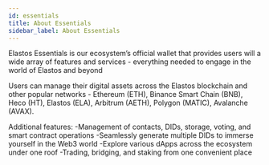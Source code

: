 ```yaml
---
id: essentials
title: About Essentials
sidebar_label: About Essentials
---
```

Elastos Essentials is our ecosystem’s official wallet that provides users will a wide array of features and services - everything needed to engage in the world of Elastos and beyond

Users can manage their digital assets across the Elastos blockchain and other popular networks - Ethereum (ETH), Binance Smart Chain (BNB), Heco (HT), Elastos (ELA), Arbitrum (AETH), Polygon (MATIC), Avalanche (AVAX).

Additional features:
-Management of contacts, DIDs, storage, voting, and smart contract operations
-Seamlessly generate multiple DIDs to immerse yourself in the Web3 world
-Explore various dApps across the ecosystem under one roof
-Trading, bridging, and staking from one convenient place

